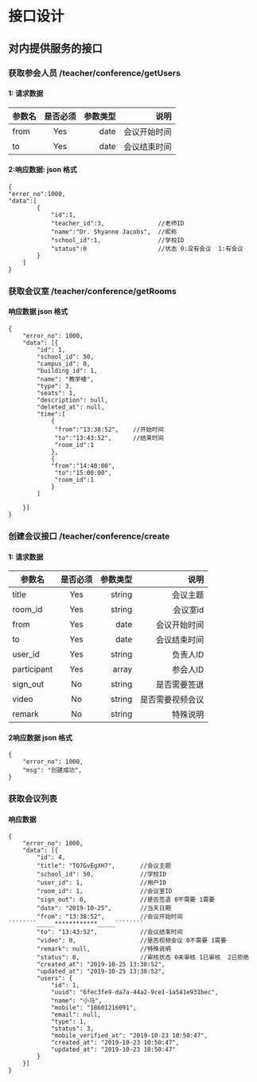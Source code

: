 # 接口设计


## 对内提供服务的接口

### 获取参会人员  /teacher/conference/getUsers

#### 1: 请求数据
| 参数名       | 是否必须     | 参数类型  | 说明       |
| --------    |:----------:| -----:   | -----:    |
| from        | Yes        | date     | 会议开始时间|
| to          | Yes        | date     | 会议结束时间|

#### 2:响应数据: json 格式
```$xslt
{
"error_no":1000,
"data":[
        {
            "id":1,  
            "teacher_id":3,               //老师ID
            "name":"Dr. Shyanne Jacobs",  //昵称
            "school_id":1,                //学校ID
            "status":0                    //状态 0:没有会议  1:有会议
        }
    ]
}
```


### 获取会议室 /teacher/conference/getRooms

#### 响应数据  json 格式
```$xslt
{
	"error_no": 1000,
	"data": [{
		"id": 1,
		"school_id": 50,
		"campus_id": 0,
		"building_id": 1,
		"name": "教学楼",
		"type": 3,
		"seats": 1,
		"description": null,
		"deleted_at": null,
		"time":[
		    {   
		     "from":"13:38:52",    //开始时间
		     "to":"13:43:52",      //结束时间
		     "room_id":1
		    },
		    {
		    "from":"14:40:00",  
             "to":"15:00:00",
             "room_id":1
		    }
        ]
      
	}]
}
```


### 创建会议接口 /teacher/conference/create

#### 1: 请求数据
| 参数名       | 是否必须     | 参数类型  | 说明       |
| --------    |:----------:| -----:   | -----:    |
|  title      | Yes        | string   | 会议主题   |
| room_id     | Yes        |  string  | 会议室id   |
| from        | Yes        | date     | 会议开始时间|
|  to         | Yes        | date     | 会议结束时间|
| user_id     | Yes        | string   | 负责人ID   |
|participant  | Yes        | array    | 参会人ID   |
|sign_out     | No         | string   | 是否需要签退|
|video        | No         | string   | 是否需要视频会议|
|remark       | No         | string   | 特殊说明|


#### 2响应数据  json 格式
```$xslt
{
	"error_no": 1000,
	"msg": "创建成功",
}
```


### 获取会议列表
#### 响应数据
```$xslt
{
	"error_no": 1000,
	"data": [{
		"id": 4,
		"title": "TO7GvEgXH7",       //会议主题       
		"school_id": 50,             //学校ID
		"user_id": 1,                //用户ID
		"room_id": 1,                //会议室ID
		"sign_out": 0,               //是否签退 0不需要 1需要
		"date": "2019-10-25",        //当天日期
		"from": "13:38:52",          //会议开始时间````````_____************_____````````
		"to": "13:43:52",            //会议结束时间
		"video": 0,                  //是否视频会议 0不需要 1需要
		"remark": null,              //特殊说明
		"status": 0,                 //审核状态 0未审核 1已审核  2已拒绝
		"created_at": "2019-10-25 13:38:52", 
		"updated_at": "2019-10-25 13:38:52",
		"users": {
			"id": 1,
			"uuid": "6fec3fe9-da7a-44a2-9ce1-1a541e931bec",
			"name": "小马",
			"mobile": "18601216091",
			"email": null,
			"type": 1,
			"status": 3,
			"mobile_verified_at": "2019-10-23 10:50:47",
			"created_at": "2019-10-23 10:50:47",
			"updated_at": "2019-10-23 10:50:47"
		}
	}]
}
```
